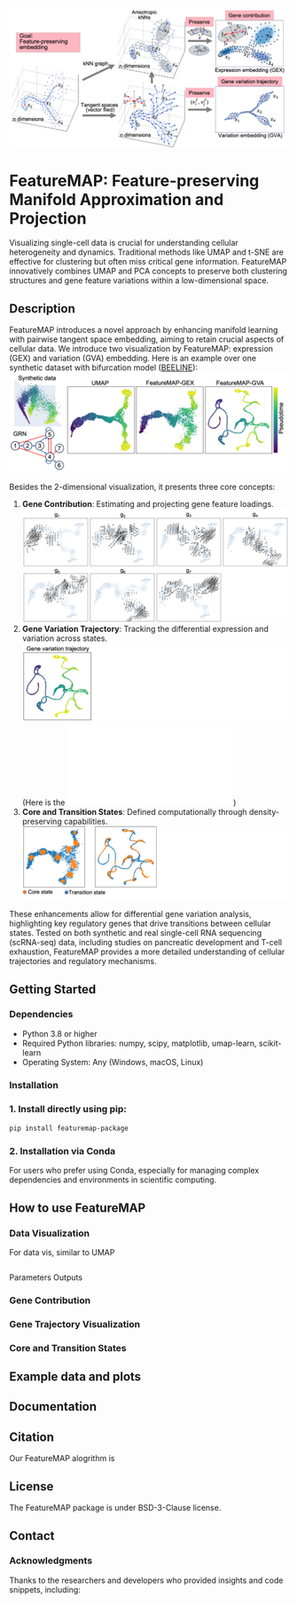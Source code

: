 ![FeatureMAP Illustration](./figures/featureMAP.png)

# FeatureMAP: Feature-preserving Manifold Approximation and Projection

Visualizing single-cell data is crucial for understanding cellular heterogeneity and dynamics. Traditional methods like UMAP and t-SNE are effective for clustering but often miss critical gene information. FeatureMAP innovatively combines UMAP and PCA concepts to preserve both clustering structures and gene feature variations within a low-dimensional space.

## Description

FeatureMAP introduces a novel approach by enhancing manifold learning with pairwise tangent space embedding, aiming to retain crucial aspects of cellular data.
We introduce two visualization by FeatureMAP: expression (GEX) and variation (GVA) embedding.
Here is an example over one synthetic dataset with bifurcation model ([BEELINE](https://github.com/Murali-group/Beeline)):
![Bifurcation Embedding](./figures/bifurcation_embedding.png)

Besides the 2-dimensional visualization, it presents three core concepts:
1. **Gene Contribution**: Estimating and projecting gene feature loadings.
    ![Gene Contribution](./figures/gene_contribution.png)
2. **Gene Variation Trajectory**: Tracking the differential expression and variation across states.
    ![Gene Variation Trajectory](./figures/gene_variation_trajectory.png)
    (Here is the ![3-D Plot](./figures/3d_plot.html))
3. **Core and Transition States**: Defined computationally through density-preserving capabilities.
    ![Core and Transition States](./figures/core_trans_states.png)
   

These enhancements allow for differential gene variation analysis, highlighting key regulatory genes that drive transitions between cellular states. Tested on both synthetic and real single-cell RNA sequencing (scRNA-seq) data, including studies on pancreatic development and T-cell exhaustion, FeatureMAP provides a more detailed understanding of cellular trajectories and regulatory mechanisms.


## Getting Started

### Dependencies

- Python 3.8 or higher
- Required Python libraries: numpy, scipy, matplotlib, umap-learn, scikit-learn
- Operating System: Any (Windows, macOS, Linux)

### Installation

### 1. Install directly using pip:

```bash
pip install featuremap-package
```

### 2. Installation via Conda
For users who prefer using Conda, especially for managing complex dependencies and environments in scientific computing.

## How to use FeatureMAP

### Data Visualization
For data vis, similar to UMAP
```

```

Parameters
Outputs

### Gene Contribution

### Gene Trajectory Visualization

### Core and Transition States


## Example data and plots


## Documentation

## Citation
Our FeatureMAP alogrithm is 


## License
The FeatureMAP package is under BSD-3-Clause license.

## Contact

### Acknowledgments
Thanks to the researchers and developers who provided insights and code snippets, including:

